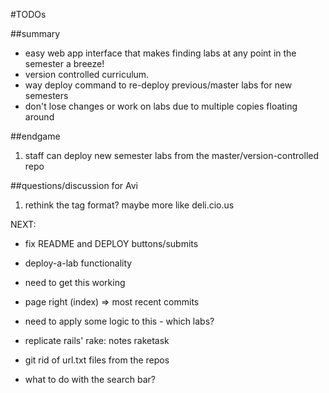 #TODOs

##summary
- easy web app interface that makes finding labs at any point in the semester a breeze!
- version controlled curriculum.
- way deploy command to re-deploy previous/master labs for new semesters
- don't lose changes or work on labs due to multiple copies floating around

##endgame
1. staff can deploy new semester labs from the master/version-controlled repo

##questions/discussion for Avi
1. rethink the tag format? maybe more like deli.cio.us


NEXT:
- fix README and DEPLOY buttons/submits

- deploy-a-lab functionality
- need to get this working

- page right (index) => most recent commits
- need to apply some logic to this - which labs?

- replicate rails' rake: notes raketask

- git rid of url.txt files from the repos 
- what to do with the search bar?
